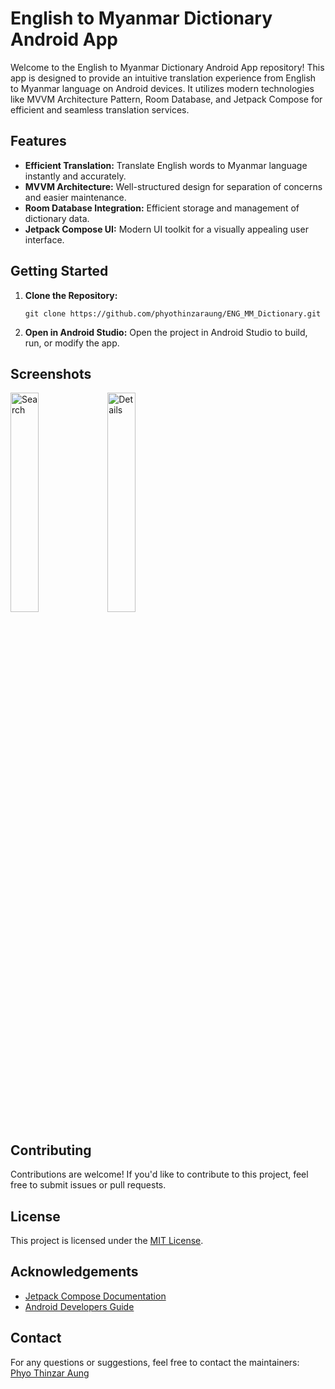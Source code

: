 <html>
<body>

  <h1>English to Myanmar Dictionary Android App</h1>

  <p>Welcome to the English to Myanmar Dictionary Android App repository! This app is designed to provide an intuitive translation experience from English to Myanmar language on Android devices. It utilizes modern technologies like MVVM Architecture Pattern, Room Database, and Jetpack Compose for efficient and seamless translation services.</p>

  <h2>Features</h2>

  <ul>
    <li><strong>Efficient Translation:</strong> Translate English words to Myanmar language instantly and accurately.</li>
    <li><strong>MVVM Architecture:</strong> Well-structured design for separation of concerns and easier maintenance.</li>
    <li><strong>Room Database Integration:</strong> Efficient storage and management of dictionary data.</li>
    <li><strong>Jetpack Compose UI:</strong> Modern UI toolkit for a visually appealing user interface.</li>
  </ul>

  <h2>Getting Started</h2>

  <ol>
    <li><strong>Clone the Repository:</strong></li>
    <pre><code>git clone https://github.com/phyothinzaraung/ENG_MM_Dictionary.git</code></pre>
    <li><strong>Open in Android Studio:</strong> Open the project in Android Studio to build, run, or modify the app.</li>
  </ol>

  <h2>Screenshots</h2>
<div>
  <img src="https://github.com/phyothinzaraung/ENG_MM_Dictionary/assets/12743572/0ed59b78-134d-4b9b-a005-6b5886ad9ab8" alt="Search", width="30%">
  <img src="https://github.com/phyothinzaraung/ENG_MM_Dictionary/assets/12743572/2560acdf-bf7b-4fcf-8052-5572d7f6fcca" alt="Details", width="30%">
</div>

<h2>Contributing</h2>

  <p>Contributions are welcome! If you'd like to contribute to this project, feel free to submit issues or pull requests.</p>

  <h2>License</h2>

  <p>This project is licensed under the <a href="link-to-license-file">MIT License</a>.</p>

  <h2>Acknowledgements</h2>

  <ul>
    <li><a href="https://developer.android.com/jetpack/compose">Jetpack Compose Documentation</a></li>
    <li><a href="https://developer.android.com/guide">Android Developers Guide</a></li>
  </ul>

  <h2>Contact</h2>

  <p>For any questions or suggestions, feel free to contact the maintainers:<br>
    <a href="mailto:phyothinzarr.aung@gmail.com">Phyo Thinzar Aung</a></p>

</body>
</html>
